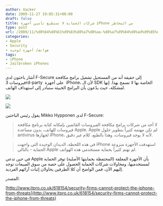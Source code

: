 ```yaml
---
author: Xacker
date: 2009-11-27 19:05:31+00:00
draft: false
title: شركات الحماية لا تستطيع تأمين أجهزة iPhone من المخاطر
type: post
url: /2009/11/%d8%b4%d8%b1%d9%83%d8%a7%d8%aa-%d8%a7%d9%84%d8%ad%d9%85%d8%a7%d9%8a%d8%a9-%d9%84%d8%a7-%d8%aa%d8%b3%d8%aa%d8%b7%d9%8a%d8%b9-%d8%aa%d8%a3%d9%85%d9%8a%d9%86-%d8%a3%d8%ac%d9%87%d8%b2%d8%a9-iphone-%d9%85/
categories:
- Apple
- Security
- هواتف/ أجهزة لوحية
tags:
- iPhone
- Jailbroken iPhones
---
```


أشار باحثون لدى F-Secure إلى حقيقة أنه من المستحيل تشغيل برامج مكافحة فيروسات 3rd-party  على أجهزة  iPhone، لأن الـ SDK الخاصة بها لا تسمح بهذا. إنها لمشكلة، حيث يدّعون بأن البرامج الخبيثة ستبادر إلى استهداف الهاتف.

![](http://www.arabteam2000-forum.com/uploads/monthly_11_2009/post-7008-12594410850404.jpg)

![](http://www.arabteam2000-forum.com/uploads/monthly_11_2009/post-7008-12594410725863.gif)

يقول رئيس الباحثين Mikko Hypponen لدى F-Secure:


<blockquote>لا أحد من شركات برامج مكافحة الفيروسات القائمين بإمكانه كتابة برنامج مكافحة فيروسات للهاتف، بدون مساعدة Apple. Apple لم تكن مهتمة كثيراً بتطوير حلول antivirus لجهازها iPhone، لأنه لا يوجد فيروسات، وهذا بالطبع، كلام غير دقيق.</blockquote>




<blockquote>في هذه اللحظة، الديدان الوحيدة التي واجهت iPhone استهدفت الأجهزة منزوعة الحماية - بالتالي Apple لم تهتم كثيراً بحماية مستخدمي هذه الهواتف.</blockquote>


في حين تدعي Apple بأن الأجهزة المغلقة (المحتفظة بحمايتها الأصلية) توفر الحماية لمستخدميها، ومحاولات شركات الحماية الحصول على حصة من سوق المبيعات توجه إليهم الآن، فمن الواضح أن كلا الطرفين يحاولان إثبات آرائهم الفردية.

المصدر:


[http://www.itpro.co.uk/618154/security-firms-cannot-protect-the-iphone-from-threats](http://www.itpro.co.uk/618154/security-firms-cannot-protect-the-iphone-from-threats)
